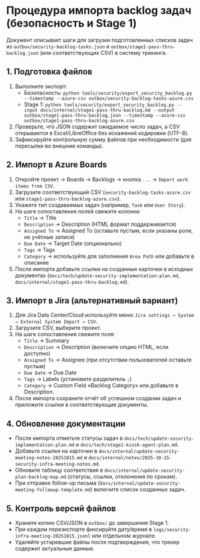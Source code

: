 # Процедура импорта backlog задач (безопасность и Stage 1)

Документ описывает шаги для загрузки подготовленных списков задач из `outbox/security-backlog-tasks.json` и `outbox/stage1-pass-thru-backlog.json` (или соответствующих CSV) в систему трекинга.

## 1. Подготовка файлов

1. Выполните экспорт:
   - Безопасность: `python tools/security/export_security_backlog.py --timestamp --azure-csv outbox/security-backlog-tasks-azure.csv`
   - Stage 1: `python tools/security/export_security_backlog.py --input docs/internal/stage1-pass-thru-backlog.md --output outbox/stage1-pass-thru-backlog.json --timestamp --azure-csv outbox/stage1-pass-thru-backlog-azure.csv`
2. Проверьте, что JSON содержит ожидаемое число задач, а CSV открывается в Excel/LibreOffice без искажений кодировки (UTF-8).
3. Зафиксируйте контрольную сумму файлов при необходимости (для пересылки во внешние команды).

## 2. Импорт в Azure Boards

1. Откройте проект → Boards → Backlogs → кнопка `...` → `Import work items from CSV`.
2. Загрузите соответствующий CSV (`security-backlog-tasks-azure.csv` или `stage1-pass-thru-backlog-azure.csv`).
3. Укажите тип создаваемых задач (например, `Task` или `User Story`).
4. На шаге сопоставления полей свяжите колонки:
   - `Title` → Title
   - `Description` → Description (HTML формат поддерживается)
   - `Assigned To` → Assigned To (оставьте пустым, если указаны роли, не учётные записи)
   - `Due Date` → Target Date (опционально)
   - `Tags` → Tags
   - `Category` → используйте для заполнения `Area Path` или добавьте в описание
5. После импорта добавьте ссылки на созданные карточки в исходных документах (`docs/tech/update-security-implementation-plan.md`, `docs/internal/stage1-pass-thru-backlog.md`).

## 3. Импорт в Jira (альтернативный вариант)

1. Для Jira Data Center/Cloud используйте меню `Jira settings → System → External System Import → CSV`.
2. Загрузите CSV, выберите проект.
3. На шаге сопоставления свяжите поля:
   - `Title` → Summary
   - `Description` → Description (включите опцию HTML, если доступно)
   - `Assigned To` → Assignee (при отсутствии пользователей оставьте пустым)
   - `Due Date` → Due Date
   - `Tags` → Labels (установите разделитель `;`)
   - `Category` → Custom Field «Backlog Category» или добавьте в Description.
4. После импорта сохраните отчёт об успешном создании задач и приложите ссылки в соответствующие документы.

## 4. Обновление документации

- После импорта отметьте статусы задач в `docs/tech/update-security-implementation-plan.md` и `docs/tech/stage1-kiosk-agent-plan.md`.
- Добавьте ссылки на карточки в `docs/internal/update-security-meeting-notes-20251015.md` и `docs/internal/notes/2025-10-15-security-infra-meeting-notes.md`.
- Обновите таблицу соответствия в `docs/internal/update-security-plan-backlog-map.md` (статусы, ссылки, отклонения по срокам).
- При отправке follow-up письма (`docs/internal/update-security-meeting-followup-template.md`) включите список созданных задач.

## 5. Контроль версий файлов

- Храните копию CSV/JSON в `outbox/` до завершения Stage 1.
- При каждом переэкспорте фиксируйте дату/время в `logs/security-infra-meeting-20251015.jsonl` или отдельном журнале.
- Удаляйте устаревшие файлы после подтверждения, что трекер содержит актуальные данные.
